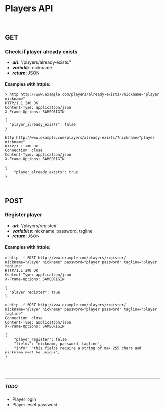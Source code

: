 # Players API

<br>

## GET

### Check if player already exists
* ***url***: '/players/already-exists/'
* ***variable***: nickname
* ***return***: JSON

#### Examples with httpie:
```
> http http://www.example.com/players/already-exists/?nickname="player nickname"
HTTP/1.1 200 OK
Content-Type: application/json
X-Frame-Options: SAMEORIGIN

{
  "player_already_exists": false
}
```
```
http http://www.example.com/players/already-exists/?nickname="player nickname"
HTTP/1.1 200 OK
Connection: close
Content-Type: application/json
X-Frame-Options: SAMEORIGIN

{
    "player_already_exists": true
}
```

<br>

## POST

### Register player
* ***url***: '/players/register/'
* ***variables***: nickname, password, tagline
* ***return***: JSON

#### Examples with httpie:
```
> http -f POST http://www.example.com/players/register/ nickname="player nickname" password="player password" tagline="player tagline"
HTTP/1.1 200 OK
Content-Type: application/json
X-Frame-Options: SAMEORIGIN

{
  "player_register": true
}
```
```
> http -f POST http://www.example.com/players/register/ nickname="player nickname" password="player password" tagline="player tagline"
Connection: close
Content-Type: application/json
X-Frame-Options: SAMEORIGIN

{
    "player_register": false
    "fields": "nickname, password, tagline",
    "info": "this fields require a string of max 255 chars and nickname must be unique",
}
```

<br><br>
<hr>

##### TODO
* Player login
* Player reset password
